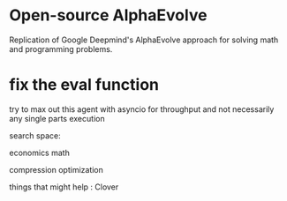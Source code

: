 # Open-source AlphaEvolve

Replication of Google Deepmind's AlphaEvolve approach for solving math and programming problems.



# fix the eval function


try to max out this agent with asyncio for throughput and not necessarily any single parts execution



search space:

economics
math

compression
optimization










things that might help : 
Clover